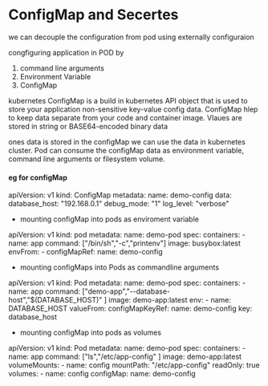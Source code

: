 # ConfigMap and Secertes 

we can decouple the configuration from pod using externally configuraion 

congfiguring application in POD by 
1. command line arguments 
2. Environment Variable 
3. ConfigMap

kubernetes ConfigMap is a build in kubernetes API object that is used to store your application non-sensitive key-value config data. ConfigMap hlep to keep data separate from your code and container image. Vlaues are stored in string or BASE64-encoded binary data 

ones data is stored in the configMap we can use the data in kubernetes cluster. Pod can consume the configMap data as environment variable, command line arguments or filesystem volume. 

#### eg for configMap 

apiVersion: v1
kind: ConfigMap 
metadata: 
  name: demo-config
data:
  database_host: "192.168.0.1"
  debug_mode: "1"
  log_level: "verbose"


- mounting configMap into pods as enviroment variable 

apiVersion: v1
kind: pod
metadata: 
  name: demo-pod
spec:
  containers:
    - name: app
      command: ["/bin/sh","-c","printenv"]
      image: busybox:latest
      envFrom:
        - configMapRef:
            name: demo-config

- mounting configMaps into Pods as commandline arguments 

apiVersion: v1
kind: Pod
metadata:
  name: demo-pod
spec:
  containers:
    - name: app
      command: ["demo-app","--database-host","$(DATABASE_HOST)" ]
      image: demo-app:latest
      env: 
        - name: DATABASE_HOST
          valueFrom:
            configMapKeyRef:
              name: demo-config
              key: database_host

- mounting configMap into pods as volumes

apiVersion: v1
kind: Pod
metadata:
  name: demo-pod
spec:
  containers:
    - name: app
      command: ["ls","/etc/app-config" ]
      image: demo-app:latest
      volumeMounts:
        - name: config
          mountPath: "/etc/app-config"
          readOnly: true
  volumes:
    - name: config
      configMap: 
        name: demo-config
          